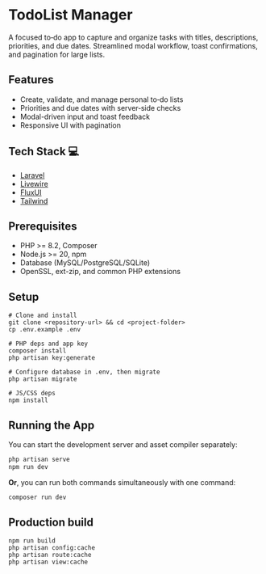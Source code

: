 # TodoList Manager

A focused to‑do app to capture and organize tasks with titles, descriptions, priorities, and due dates. Streamlined modal workflow, toast confirmations, and pagination for large lists.

## Features
- Create, validate, and manage personal to‑do lists
- Priorities and due dates with server‑side checks
- Modal-driven input and toast feedback
- Responsive UI with pagination

## Tech Stack 💻
- [Laravel](https://laravel.com)
- [Livewire](https://livewire.laravel.com)
- [FluxUI](https://fluxui.dev)
- [Tailwind](https://tailwindcss.com)

## Prerequisites
- PHP >= 8.2, Composer
- Node.js >= 20, npm
- Database (MySQL/PostgreSQL/SQLite)
- OpenSSL, ext-zip, and common PHP extensions

## Setup
```shell script
# Clone and install
git clone <repository-url> && cd <project-folder>
cp .env.example .env

# PHP deps and app key
composer install
php artisan key:generate

# Configure database in .env, then migrate
php artisan migrate

# JS/CSS deps
npm install
```


## Running the App

You can start the development server and asset compiler separately:

```bash
php artisan serve
npm run dev
```

**Or**, you can run both commands simultaneously with one command:

```bash
composer run dev
```


## Production build
```shell script
npm run build
php artisan config:cache
php artisan route:cache
php artisan view:cache
```
